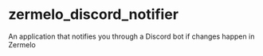 # zermelo_discord_notifier
An application that notifies you through a Discord bot if changes happen in Zermelo
